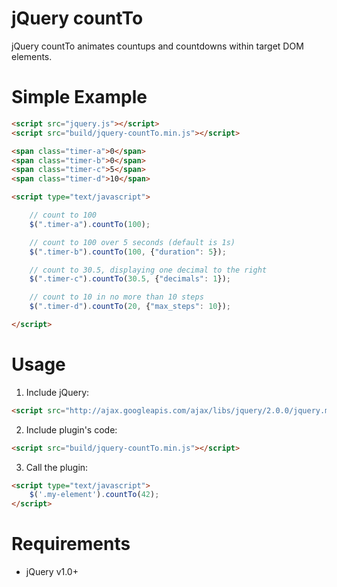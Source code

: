 # jQuery countTo

jQuery countTo animates countups and countdowns within target DOM elements. 

# Simple Example
```html
<script src="jquery.js"></script>
<script src="build/jquery-countTo.min.js"></script>

<span class="timer-a">0</span>
<span class="timer-b">0</span>
<span class="timer-c">5</span>
<span class="timer-d">10</span>

<script type="text/javascript">

    // count to 100
    $(".timer-a").countTo(100);

    // count to 100 over 5 seconds (default is 1s)
    $(".timer-b").countTo(100, {"duration": 5});

    // count to 30.5, displaying one decimal to the right
    $(".timer-c").countTo(30.5, {"decimals": 1});

    // count to 10 in no more than 10 steps
    $(".timer-d").countTo(20, {"max_steps": 10});

</script>
```

# Usage

1. Include jQuery:
```html
<script src="http://ajax.googleapis.com/ajax/libs/jquery/2.0.0/jquery.min.js"></script>
```

2. Include plugin's code:
```html
<script src="build/jquery-countTo.min.js"></script>
```

3. Call the plugin:
```html
<script type="text/javascript">
    $('.my-element').countTo(42);
</script>
```

# Requirements
- jQuery v1.0+
